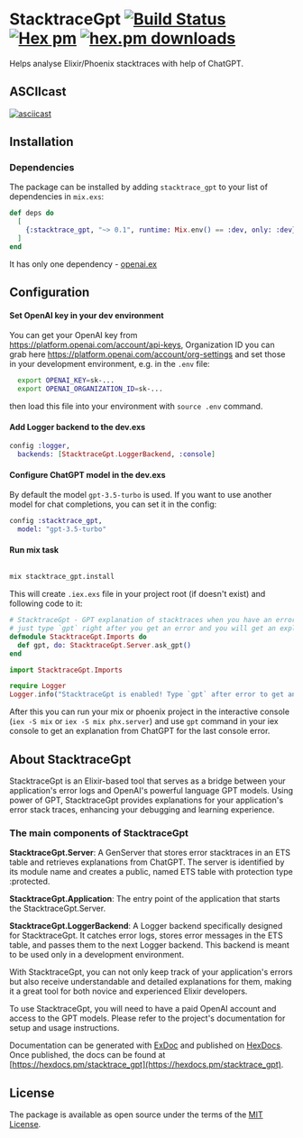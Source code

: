 # StacktraceGpt [![Build Status](https://github.com/alexfilatov/stacktrace_gpt/workflows/CI/badge.svg?branch=main)](https://github.com/alexfilatov/stacktrace_gpt/actions?query=workflow%3ACI) [![Hex pm](https://img.shields.io/hexpm/v/stacktrace_gpt.svg?style=flat)](https://hex.pm/packages/stacktrace_gpt) [![hex.pm downloads](https://img.shields.io/hexpm/dt/stacktrace_gpt.svg?style=flat)](https://hex.pm/packages/stacktrace_gpt)


Helps analyse Elixir/Phoenix stacktraces with help of ChatGPT.

## ASCIIcast

[![asciicast](https://asciinema.org/a/pD3NqbRZewJ8gt9y6HO7AZvSY.svg)](https://asciinema.org/a/pD3NqbRZewJ8gt9y6HO7AZvSY)

## Installation

### Dependencies

The package can be installed by adding `stacktrace_gpt` to your list of dependencies in `mix.exs`:

```elixir
def deps do
  [
    {:stacktrace_gpt, "~> 0.1", runtime: Mix.env() == :dev, only: :dev}
  ]
end
```
It has only one dependency - [openai.ex](https://github.com/mgallo/openai.ex)


## Configuration

#### Set OpenAI key in your dev environment

You can get your OpenAI key from https://platform.openai.com/account/api-keys, Organization ID you can grab here https://platform.openai.com/account/org-settings and set those in your development environment, e.g. in the `.env` file:

```bash
  export OPENAI_KEY=sk-...  
  export OPENAI_ORGANIZATION_ID=sk-...
```
then load this file into your environment with `source .env` command.

#### Add Logger backend to the dev.exs

```elixir
config :logger,
  backends: [StacktraceGpt.LoggerBackend, :console]
```

#### Configure ChatGPT model in the dev.exs

By default the model `gpt-3.5-turbo` is used. If you want to use another model for chat completions, you can set it in the config:

```elixir
config :stacktrace_gpt,
  model: "gpt-3.5-turbo"
```

#### Run mix task

```bash

mix stacktrace_gpt.install

```
This will create `.iex.exs` file in your project root (if doesn't exist) and following code to it:
  
  ```elixir
  # StacktraceGpt - GPT explanation of stacktraces when you have an error in iex console
# just type `gpt` right after you get an error and you will get an explanation from ChatGPT
  defmodule StacktraceGpt.Imports do
    def gpt, do: StacktraceGpt.Server.ask_gpt()
  end
  
  import StacktraceGpt.Imports
  
  require Logger
  Logger.info("StacktraceGpt is enabled! Type `gpt` after error to get an explanation from ChatGPT")
```
After this you can run your mix or phoenix project in the interactive console (`iex -S mix` or `iex -S mix phx.server`) and use `gpt` command in your iex console to get an explanation from ChatGPT for the last console error.


## About StacktraceGpt

StacktraceGpt is an Elixir-based tool that serves as a bridge between your application's error logs and OpenAI's powerful language GPT models. Using power of GPT, StacktraceGpt provides explanations for your application's error stack traces, enhancing your debugging and learning experience.

### The main components of StacktraceGpt

**StacktraceGpt.Server**: A GenServer that stores error stacktraces in an ETS table and retrieves explanations from ChatGPT. The server is identified by its module name and creates a public, named ETS table with protection type :protected.

**StacktraceGpt.Application**: The entry point of the application that starts the StacktraceGpt.Server.

**StacktraceGpt.LoggerBackend**: A Logger backend specifically designed for StacktraceGpt. It catches error logs, stores error messages in the ETS table, and passes them to the next Logger backend. This backend is meant to be used only in a development environment.


With StacktraceGpt, you can not only keep track of your application's errors but also receive understandable and detailed explanations for them, making it a great tool for both novice and experienced Elixir developers.

To use StacktraceGpt, you will need to have a paid OpenAI account and access to the GPT models. Please refer to the project's documentation for setup and usage instructions.


Documentation can be generated with [ExDoc](https://github.com/elixir-lang/ex_doc)
and published on [HexDocs](https://hexdocs.pm). Once published, the docs can
be found at [https://hexdocs.pm/stacktrace_gpt](https://hexdocs.pm/stacktrace_gpt).

## License

The package is available as open source under the terms of the [MIT License](https://github.com/alexfilatov/stacktrace_gpt/LICENSE).